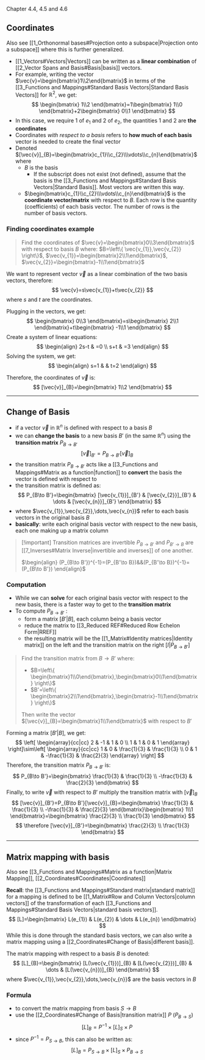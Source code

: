Chapter 4.4, 4.5 and 4.6


## Coordinates
Also see [[1_Orthonormal bases#Projection onto a subspace|Projection onto a subspace]] where this is further generalized.

- [[1_Vectors#Vectors|Vectors]] can be written as a **linear combination** of [[2_Vector Spans and Basis#Basis|basis]] vectors.
- For example, writing the vector $\vec{v}=\begin{bmatrix}1\\2\end{bmatrix}$ in terms of the [[3_Functions and Mappings#Standard Basis Vectors|Standard Basis Vectors]] for $\mathbb{R}^{2}$, we get:
$$
\begin{bmatrix}
1\\2
\end{bmatrix}=1\begin{bmatrix}
1\\0 
\end{bmatrix}+2\begin{bmatrix}
0\\1
\end{bmatrix}
$$
- In this case, we require 1 of $e_{1}$ and 2 of $e_{2}$, the quantities 1 and 2 are **the coordinates**
- Coordinates *with respect to a basis* refers to **how much of each basis** vector is needed to create the final vector
- Denoted $[\vec{v}]_{B}=\begin{bmatrix}c_{1}\\c_{2}\\\vdots\\c_{n}\end{bmatrix}$ where
	- $B$ is the basis
		- If the subscript does not exist (not defined), assume that the basis is the [[3_Functions and Mappings#Standard Basis Vectors|Standard Basis]]. Most vectors are written this way.
	- $\begin{bmatrix}c_{1}\\c_{2}\\\vdots\\c_{n}\end{bmatrix}$ is the **coordinate vector/matrix** with respect to $B$. Each row is the quantity (coefficients) of each basis vector. The number of rows is the number of basis vectors.


### Finding coordinates example

 > Find the coordinates of $\vec{v}=\begin{bmatrix}0\\3\end{bmatrix}$ with respect to basis $B$ where:
 > $B=\left\{ \vec{v_{1}},\vec{v_{2}} \right\}$, $\vec{v_{1}}=\begin{bmatrix}2\\1\end{bmatrix}$, $\vec{v_{2}}=\begin{bmatrix}-1\\1\end{bmatrix}$
 
 We want to represent vector $\vec{v}$ as a linear combination of the two basis vectors, therefore:
$$
\vec{v}=s\vec{v_{1}}+t\vec{v_{2}}
$$
where $s$ and $t$ are the coordinates.

Plugging in the vectors, we get:
$$
\begin{bmatrix}
0\\3
\end{bmatrix}=s\begin{bmatrix}
2\\1
\end{bmatrix}+t\begin{bmatrix}
-1\\1
\end{bmatrix}
$$
Create a system of linear equations:
$$
\begin{align}
2s-t & =0 \\
s+t & =3
\end{align}
$$
Solving the system, we get:
$$
\begin{align}
s=1 &  & t=2
\end{align}
$$

Therefore, the coordinates of $\vec{v}$ is:
$$
[\vec{v}]_{B}=\begin{bmatrix}
1\\2
\end{bmatrix}
$$


---

## Change of Basis
- if a vector $\vec{v}$ in $\mathbb{R}^{n}$ is defined with respect to a basis $B$
- we can **change the basis** to a new basis $B'$ (in the same $\mathbb{R}^{n}$) using the **transition matrix** $P_{B\to B'}$
$$
[\vec{v}]_{B'}=P_{B\to B'}[\vec{v}]_{B}
$$
- the transition matrix $P_{B\to B'}$ acts like a [[3_Functions and Mappings#Matrix as a function|function]] to **convert** the basis the vector is defined with respect to
- the transition matrix is defined as:
$$
P_{B\to B'}=\begin{bmatrix}
[\vec{v_{1}}]_{B'} & [\vec{v_{2}}]_{B'} & \dots & [\vec{v_{n}}]_{B'}
\end{bmatrix}
$$
- where $\vec{v_{1}},\vec{v_{2}},\dots,\vec{v_{n}}$ refer to each basis vectors in the original basis $B$
- **basically**: write each original basis vector with respect to the new basis, each one making up a matrix column

> [!important] Transition matrices are invertible
> $P_{B\to B'}$ and $P_{B'\to B}$ are [[7_Inverses#Matrix Inverse|invertible and inverses]] of one another.
> 
> $\begin{align} (P_{B\to B'})^{-1}=(P_{B'\to B})&&(P_{B'\to B})^{-1}=(P_{B\to B'}) \end{align}$


### Computation
- While we can **solve** for each original basis vector with respect to the new basis, there is a faster way to get to the **transition matrix**
- To compute $P_{B\to B'}$ :
	- form a matrix $[B'|B]$, each column being a basis vector 
	- reduce the matrix to [[3_Reduced REF#Reduced Row Echelon Form|RREF]]
	- the resulting matrix will be the [[1_Matrix#Identity matrices|Identity matrix]] on the left and the transition matrix on the right $[I|P_{B\to B'}]$


> Find the transition matrix from $B\to B'$ where:
> - $B=\left\{ \begin{bmatrix}1\\0\end{bmatrix},\begin{bmatrix}0\\1\end{bmatrix} \right\}$
> - $B'=\left\{ \begin{bmatrix}2\\1\end{bmatrix},\begin{bmatrix}-1\\1\end{bmatrix} \right\}$
> 
> Then write the vector $[\vec{v}]_{B}=\begin{bmatrix}1\\1\end{bmatrix}$ with respect to $B'$

Forming a matrix $[B'|B]$, we get:
$$
\left[  \begin{array}{cc|cc}
2 & -1 & 1 & 0 \\
1 & 1 & 0 & 1
\end{array} \right]\sim\left[  \begin{array}{cc|cc}
1 & 0 & \frac{1}{3} & \frac{1}{3} \\
0 & 1 & -\frac{1}{3} & \frac{2}{3}
\end{array} \right]
$$
Therefore, the transition matrix $P_{B\to B'}$ is:
$$
P_{B\to B'}=\begin{bmatrix}
\frac{1}{3} & \frac{1}{3} \\
-\frac{1}{3} & \frac{2}{3}
\end{bmatrix}
$$
Finally, to write $\vec{v}$ with respect to $B'$ multiply the transition matrix with $[\vec{v}]_{B}$
$$
[\vec{v}]_{B'}=P_{B\to B'}[\vec{v}]_{B}=\begin{bmatrix}
\frac{1}{3} & \frac{1}{3} \\
-\frac{1}{3} & \frac{2}{3}
\end{bmatrix}\begin{bmatrix}
1\\1
\end{bmatrix}=\begin{bmatrix}
\frac{2}{3} \\ \frac{1}{3}
\end{bmatrix}
$$
$$
\therefore [\vec{v}]_{B'}=\begin{bmatrix}
\frac{2}{3} \\ \frac{1}{3}
\end{bmatrix}
$$


---

## Matrix mapping with basis
Also see [[3_Functions and Mappings#Matrix as a function|Matrix Mapping]], [[2_Coordinates#Coordinates|Coordinates]]

**Recall**: the [[3_Functions and Mappings#Standard matrix|standard matrix]] for a mapping is defined to be [[1_Matrix#Row and Column Vectors|column vectors]] of the transformation of each [[3_Functions and Mappings#Standard Basis Vectors|standard basis vectors]].
$$
[L]=\begin{bmatrix}
L(e_{1}) & L(e_{2}) & \dots & L(e_{n})
\end{bmatrix}
$$
While this is done through the standard basis vectors, we can also write a matrix mapping using a [[2_Coordinates#Change of Basis|different basis]].

The matrix mapping with respect to a basis $B$ is denoted:
$$
[L]_{B}=\begin{bmatrix}
[L(\vec{v_{1}})]_{B} & [L(\vec{v_{2}})]_{B} & \dots & [L(\vec{v_{n}})]_{B}
\end{bmatrix}
$$
where $\vec{v_{1}},\vec{v_{2}},\dots,\vec{v_{n}}$ are the basis vectors in $B$


### Formula
- to convert the matrix mapping from basis $S\to B$
- use the [[2_Coordinates#Change of Basis|transition matrix]] $P$ ($P_{B\to S}$)
$$
[L]_{B}=P^{-1}\times[L]_{S}\times P
$$
- since $P^{-1}=P_{S\to B}$, this can also be written as:
$$
[L]_{B}=P_{S\to B}\times [L]_{S}\times P_{B\to S}
$$
